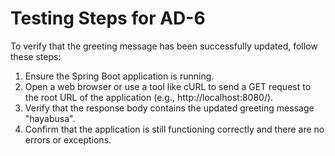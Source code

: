 # Testing Steps for AD-6

To verify that the greeting message has been successfully updated, follow these steps:

1. Ensure the Spring Boot application is running.
2. Open a web browser or use a tool like cURL to send a GET request to the root URL of the application (e.g., http://localhost:8080/).
3. Verify that the response body contains the updated greeting message "hayabusa".
4. Confirm that the application is still functioning correctly and there are no errors or exceptions.